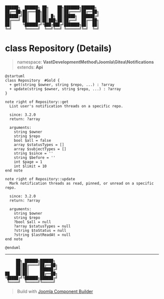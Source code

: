 ```
██████╗  ██████╗ ██╗    ██╗███████╗██████╗
██╔══██╗██╔═══██╗██║    ██║██╔════╝██╔══██╗
██████╔╝██║   ██║██║ █╗ ██║█████╗  ██████╔╝
██╔═══╝ ██║   ██║██║███╗██║██╔══╝  ██╔══██╗
██║     ╚██████╔╝╚███╔███╔╝███████╗██║  ██║
╚═╝      ╚═════╝  ╚══╝╚══╝ ╚══════╝╚═╝  ╚═╝
```
# class Repository (Details)
> namespace: **VastDevelopmentMethod\Joomla\Gitea\Notifications**
> extends: **Api**
```uml
@startuml
class Repository  #Gold {
  + get(string $owner, string $repo, ...) : ?array
  + update(string $owner, string $repo, ...) : ?array
}

note right of Repository::get
  List user's notification threads on a specific repo.

  since: 3.2.0
  return: ?array
  
  arguments:
    string $owner
    string $repo
    bool $all = false
    array $statusTypes = []
    array $subjectTypes = []
    string $since = ''
    string $before = ''
    int $page = 1
    int $limit = 10
end note

note right of Repository::update
  Mark notification threads as read, pinned, or unread on a specific repo.

  since: 3.2.0
  return: ?array
  
  arguments:
    string $owner
    string $repo
    ?bool $all = null
    ?array $statusTypes = null
    ?string $toStatus = null
    ?string $lastReadAt = null
end note
 
@enduml
```

---
```
     ██╗ ██████╗██████╗
     ██║██╔════╝██╔══██╗
     ██║██║     ██████╔╝
██   ██║██║     ██╔══██╗
╚█████╔╝╚██████╗██████╔╝
 ╚════╝  ╚═════╝╚═════╝
```
> Build with [Joomla Component Builder](https://git.vdm.dev/joomla/Component-Builder)

